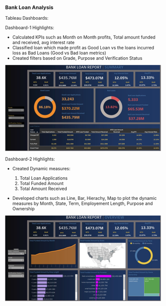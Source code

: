 ### Bank Loan Analysis

Tableau Dashboards:

Dashboard-1 Highlights:

* Calculated KPIs such as Month on Month profits, Total amount funded and received, avg interest rate
* Classified loan which made profit as Good Loan vs the loans incurred loss as Bad Loans (Good vs Bad loan metrics)
*  Created filters based on Grade, Purpose and Verification Status
  
![Dashboard1](./loan_summary_dashboard1.jpg)

Dashboard-2 Highlights:

* Created Dynamic measures:
  1. Total Loan Applications
  2. Total Funded Amount
  3. Total Amount Received

* Developed charts such as Line, Bar, Hierachy, Map to plot the dynamic measures by Month, State, Term, Employement Length, Purpose and Ownership

![Dashboard2](./loan_summary_dashboard2.jpg)

